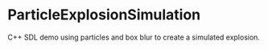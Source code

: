 # ParticleExplosionSimulation
C++ SDL demo using particles and box blur to create a simulated explosion.
